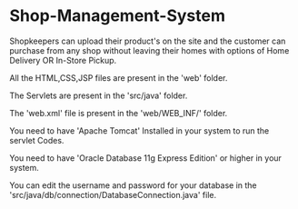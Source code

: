# Shop-Management-System
Shopkeepers can upload their product's on the site and the customer can purchase from any shop without leaving their homes with options of Home Delivery OR In-Store Pickup.

All the HTML,CSS,JSP files are present in the 'web' folder.

The Servlets are present in the 'src/java' folder.

The 'web.xml' file is present in the 'web/WEB_INF/' folder.

You need to have 'Apache Tomcat' Installed in your system to run the servlet Codes.

You need to have 'Oracle Database 11g Express Edition' or higher in your system.

You can edit the username and password for your database in the 'src/java/db/connection/DatabaseConnection.java' file.
